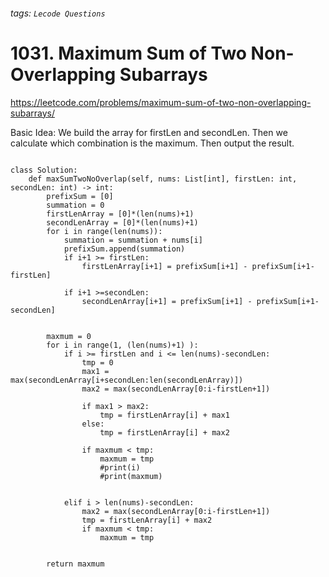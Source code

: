 ###### tags: `Lecode Questions`

# 1031. Maximum Sum of Two Non-Overlapping Subarrays

https://leetcode.com/problems/maximum-sum-of-two-non-overlapping-subarrays/

Basic Idea: We build the array for firstLen and secondLen.  Then we calculate which combination is the maximum.  Then output the result.


```python=

class Solution:
    def maxSumTwoNoOverlap(self, nums: List[int], firstLen: int, secondLen: int) -> int:
        prefixSum = [0]
        summation = 0 
        firstLenArray = [0]*(len(nums)+1)
        secondLenArray = [0]*(len(nums)+1)
        for i in range(len(nums)):
            summation = summation + nums[i]
            prefixSum.append(summation)
            if i+1 >= firstLen:
                firstLenArray[i+1] = prefixSum[i+1] - prefixSum[i+1-firstLen]
                
            if i+1 >=secondLen:
                secondLenArray[i+1] = prefixSum[i+1] - prefixSum[i+1-secondLen]
                
          
        maxmum = 0
        for i in range(1, (len(nums)+1) ):
            if i >= firstLen and i <= len(nums)-secondLen:
                tmp = 0
                max1 = max(secondLenArray[i+secondLen:len(secondLenArray)])
                max2 = max(secondLenArray[0:i-firstLen+1])

                if max1 > max2:
                    tmp = firstLenArray[i] + max1
                else:
                    tmp = firstLenArray[i] + max2
                    
                if maxmum < tmp:
                    maxmum = tmp
                    #print(i)
                    #print(maxmum)
                    
                    
            elif i > len(nums)-secondLen:
                max2 = max(secondLenArray[0:i-firstLen+1])
                tmp = firstLenArray[i] + max2
                if maxmum < tmp:
                    maxmum = tmp
            
            
        return maxmum
            
```